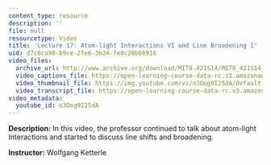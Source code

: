 ```yaml
---
content_type: resource
description: ''
file: null
resourcetype: Video
title: 'Lecture 17: Atom-light Interactions VI and Line Broadening I'
uid: d7c6ca98-b9ce-2fe6-3b24-fe8c28b66916
video_files:
  archive_url: http://www.archive.org/download/MIT8.421S14/MIT8_421S14_lec17_300k.mp4
  video_captions_file: https://open-learning-course-data-rc.s3.amazonaws.com/8-421-atomic-and-optical-physics-i-spring-2014/88952493e5835d458bb1dfb8de114292_o3Oog9I25dA.vtt
  video_thumbnail_file: https://img.youtube.com/vi/o3Oog9I25dA/default.jpg
  video_transcript_file: https://open-learning-course-data-rc.s3.amazonaws.com/8-421-atomic-and-optical-physics-i-spring-2014/e01a25b34b89dc3d0c4be48ea166e2db_o3Oog9I25dA.pdf
video_metadata:
  youtube_id: o3Oog9I25dA
---
```


**Description:** In this video, the professor continued to talk about atom-light Interactions and started to discuss line shifts and broadening.

**Instructor:** Wolfgang Ketterle